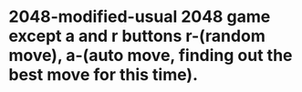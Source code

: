 # 2048-modified-usual 2048 game except a and r buttons r-(random move), a-(auto move, finding out the best move for this time).

